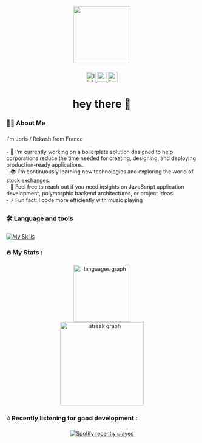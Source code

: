 <div align="center">
  <img height="150" src="https://www.bj-treklife.fr/_next/image?url=%2Fimages%2Fa-propos%2Fjoris-benmehal-ski.webp&w=1200&q=90"  />
</div>

###

<div align="center">
  <a href="https://www.linkedin.com/in/joris-benmehal-6266a427a/" target="_blank">
    <img src="https://img.shields.io/static/v1?message=LinkedIn&logo=linkedin&label=&color=0077B5&logoColor=white&labelColor=&style=for-the-badge" height="25" alt="linkedin logo"  />
  </a>
  <a href="https://www.youtube.com/@rekash1571" target="_blank">
    <img src="https://img.shields.io/static/v1?message=Youtube&logo=youtube&label=&color=FF0000&logoColor=white&labelColor=&style=for-the-badge" height="25" alt="youtube logo"  />
  </a>
  <a href="https://www.facebook.com/people/BJ-Treklife/61553734114609/" target="_blank">
    <img src="https://img.shields.io/static/v1?message=Facebook&logo=facebook&label=&color=1877F2&logoColor=white&labelColor=&style=for-the-badge" height="25" alt="facebook logo"  />
  </a>
</div>

###

<h1 align="center">hey there 👋</h1>

###

<h3 align="left">👩‍💻  About Me</h3>

###

<p align="left">I'm Joris / Rekash from France<br><br>- 🔭 I’m currently working on a boilerplate solution designed to help corporations reduce the time needed for creating, designing, and deploying production-ready applications.<br>- 📚 I'm continuously learning new technologies and exploring the world of stock exchanges.<br>- 💬 Feel free to reach out if you need insights on JavaScript application development, polymorphic backend architectures, or project ideas.<br>- ⚡ Fun fact: I code more efficiently with music playing</p>

###

<h3 align="left">🛠 Language and tools</h3>

###

[![My Skills](https://skillicons.dev/icons?i=js,ts,html,css,react,nextjs,vue,redux,pinia,nodejs,express,mongodb,tailwind,sass,git,github,jest,vitest,figma,vercel,figma,xd)](https://skillicons.dev)

###

<h3 align="left">🔥   My Stats :</h3>

###

<div align="center">
  <img src="https://github-readme-stats.vercel.app/api/top-langs?username=notRekash&locale=en&hide_title=true&layout=compact&card_width=320&langs_count=5&theme=dark&hide_border=true&order=2" height="150" alt="languages graph" /> <br>
  <img src="https://streak-stats.demolab.com?user=notRekash&locale=en&mode=daily&theme=dark&hide_border=true&border_radius=5&order=3" height="220" alt="streak graph"  />
</div>

###

<h3 align="left">🎶 Recently listening for good development :</h3>

###

<div align="center">
  <a href="https://open.spotify.com/user/skkygd13cg1bxerkvsom3cpzz">
    <img src="https://spotify-recently-played-readme.vercel.app/api?user=skkygd13cg1bxerkvsom3cpzz&count=5&unique=true" alt="Spotify recently played"  />
  </a>
</div>

###
